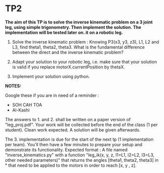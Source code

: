 # TP2

**The aim of this TP is to solve the inverse kinematic problem on a 3
  joint leg, using simple trigonometry. Then implement the solution.
The implementation will be tested later on.
  it on a robotic leg.**

1. Solve the inverse kinematic problem : Knowing P3(x3, y3, z3),
L1, L2 and L3, find theta1, theta2, theta3. What is the fundamental
difference between the direct and the inverse kinematic problem?

2. Adapt your solution to your robotic leg, i.e. make sure that your
solution is valid if you replace motorX.currentPosition by thetaX.

3. Implement your solution using python.

**NOTES:**

Google these if you are in need of a reminder :
- SOH CAH TOA
- Al-Kashi

The answers to 1. and 2. shall be written on a paper
version of "leg_proj.pdf". Your work will be collected before the end of
the class (1 per student). Clean work expected. A solution will be
given afterwards.

The 3. implementation is due for the start of the next tp (1 implementation
per team). You'll then have a few minutes to prepare your setup and
demonstrate its functionality. Expected format :
A file named "inverse_kinematics.py" with a function "leg_ik(x, y, z, l1=L1, l2=L2, l3=L3, other needed parameters)" that
returns the angles [theta1,
theta2, theta3] in ° that need to be applied to the motors in order to
reach [x, y , z].
